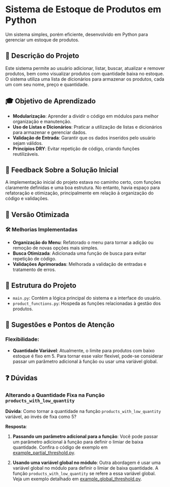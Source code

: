 # Sistema de Estoque de Produtos em Python

Um sistema simples, porém eficiente, desenvolvido em Python para gerenciar um estoque de produtos.

## 📖 Descrição do Projeto

Este sistema permite ao usuário adicionar, listar, buscar, atualizar e remover produtos, bem como visualizar produtos com quantidade baixa no estoque. O sistema utiliza uma lista de dicionários para armazenar os produtos, cada um com seu nome, preço e quantidade.

## 🎓 Objetivo de Aprendizado

- **Modularização**: Aprender a dividir o código em módulos para melhor organização e manutenção.
- **Uso de Listas e Dicionários**: Praticar a utilização de listas e dicionários para armazenar e gerenciar dados.
- **Validação de Entrada**: Garantir que os dados inseridos pelo usuário sejam válidos.
- **Princípios DRY**: Evitar repetição de código, criando funções reutilizáveis.

## 🚀 Feedback Sobre a Solução Inicial

A implementação inicial do projeto estava no caminho certo, com funções claramente definidas e uma boa estrutura. No entanto, havia espaço para refatoração e otimização, principalmente em relação à organização do código e validações.

## 🎯 Versão Otimizada

### 🛠️ Melhorias Implementadas

- **Organização do Menu**: Refatorado o menu para tornar a adição ou remoção de novas opções mais simples.
- **Busca Otimizada**: Adicionada uma função de busca para evitar repetição de código.
- **Validações Aprimoradas**: Melhorada a validação de entradas e tratamento de erros.

## 📁 Estrutura do Projeto

- `main.py`: Contém a lógica principal do sistema e a interface do usuário.
- `product_functions.py`: Hospeda as funções relacionadas à gestão dos produtos.

## 📝 Sugestões e Pontos de Atenção

### Flexibilidade:
- **Quantidade Variável**: Atualmente, o limite para produtos com baixo estoque é fixo em 5. Para tornar esse valor flexível, pode-se considerar passar um parâmetro adicional à função ou usar uma variável global.

## ❓ Dúvidas

### Alterando a Quantidade Fixa na Função `products_with_low_quantity`

**Dúvida**: Como tornar a quantidade na função `products_with_low_quantity` variável, ao invés de fixa como 5?

**Resposta**:

1. **Passando um parâmetro adicional para a função**: Você pode passar um parâmetro adicional à função para definir o limiar de baixa quantidade. Confira o código de exemplo em [example_partial_threshold.py](./ia_solution/example_partial_threshold.py).

2. **Usando uma variável global no módulo**: Outra abordagem é usar uma variável global no módulo para definir o limiar de baixa quantidade. A função `products_with_low_quantity` se refere a essa variável global. Veja um exemplo detalhado em [example_global_threshold.py](./ia_solution/example_global_threshold.py).
